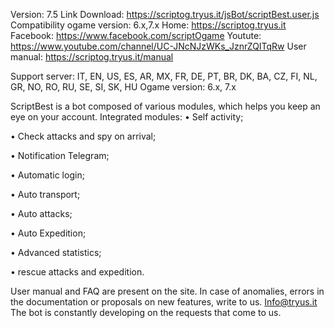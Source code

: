 Version: 7.5
Link Download: https://scriptog.tryus.it/jsBot/scriptBest.user.js
Compatibility ogame version: 6.x,7.x
Home: https://scriptog.tryus.it
Facebook: https://www.facebook.com/scriptOgame
Youtute: https://www.youtube.com/channel/UC-JNcNJzWKs_JznrZQITqRw
User manual: https://scriptog.tryus.it/manual

Support server: IT, EN, US, ES, AR, MX, FR, DE, PT, BR, DK, BA, CZ, FI, NL, GR, NO, RO, RU, SE, SI, SK, HU
Ogame version: 6.x, 7.x

ScriptBest is a bot composed of various modules, which helps you keep an eye on your account. Integrated modules:
• Self activity;

• Check attacks and spy on arrival;

• Notification Telegram;

• Automatic login;

• Auto transport;

• Auto attacks;

• Auto Expedition;

• Advanced statistics;

• rescue attacks and expedition.

User manual and FAQ are present on the site. In case of anomalies, errors in the documentation or proposals on new features, write to us. Info@tryus.it The bot is constantly developing on the requests that come to us.


